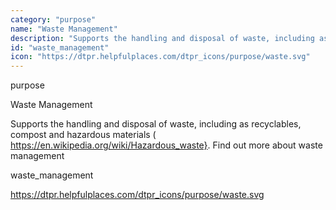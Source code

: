 ```yaml
---
category: "purpose"
name: "Waste Management"
description: "Supports the handling and disposal of waste, including as recyclables, compost and [hazardous materials](https://en.wikipedia.org/wiki/Hazardous_waste}. Find out more about [waste management](https://en.wikipedia.org/wiki/Waste_management)"
id: "waste_management"
icon: "https://dtpr.helpfulplaces.com/dtpr_icons/purpose/waste.svg"
---
```

purpose

Waste Management

Supports the handling and disposal of waste, including as recyclables, 
compost and hazardous materials (
https://en.wikipedia.org/wiki/Hazardous_waste}. Find out more about waste 
management

waste_management

https://dtpr.helpfulplaces.com/dtpr_icons/purpose/waste.svg